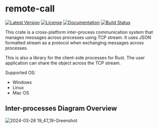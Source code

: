 # remote-call

[![Latest Version](https://img.shields.io/crates/v/remote-call.svg)](https://crates.io/crates/remote-call)
[![License](https://img.shields.io/github/license/LorenzoLeonardo/remote-call.svg)](LICENSE-MIT)
[![Documentation](https://docs.rs/remote-call/badge.svg)](https://docs.rs/remote-call)
[![Build Status](https://github.com/LorenzoLeonardo/remote-call/workflows/Rust/badge.svg)](https://github.com/LorenzoLeonardo/remote-call/actions)

This crate is a cross-platform inter-process communication system that manages messages across processes using TCP stream.
It uses JSON formatted stream as a protocol when exchanging messages across processes.

This is also a library for the client-side processes for Rust.
The user application can share the object across the TCP stream.

Supported OS:
- Windows
- Linux
- Mac OS


## Inter-processes Diagram Overview

![2024-03-28 19_47_19-Greenshot](https://github.com/LorenzoLeonardo/remote-call/assets/97872577/df84b504-1174-47bf-877a-04b6d20ec2e5)
